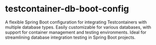 # testcontainer-db-boot-config
A flexible Spring Boot configuration for integrating Testcontainers with multiple database types. Easily customizable for various databases, with support for container management and testing environments. Ideal for streamlining database integration testing in Spring Boot projects.
